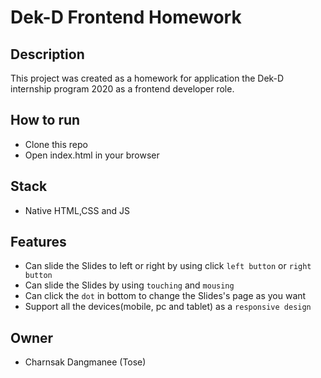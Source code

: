# Dek-D Frontend Homework

## Description
This project was created as a homework for application the Dek-D internship program 2020 as a frontend developer role.

## How to run
- Clone this repo
- Open index.html in your browser

## Stack
- Native HTML,CSS and JS

## Features
- Can slide the Slides to left or right by using click `left button` or `right button`
- Can slide the Slides by using `touching` and `mousing`
- Can click the `dot` in bottom to change the Slides's page as you want
- Support all the devices(mobile, pc and tablet) as a `responsive design`

## Owner
- Charnsak Dangmanee (Tose)